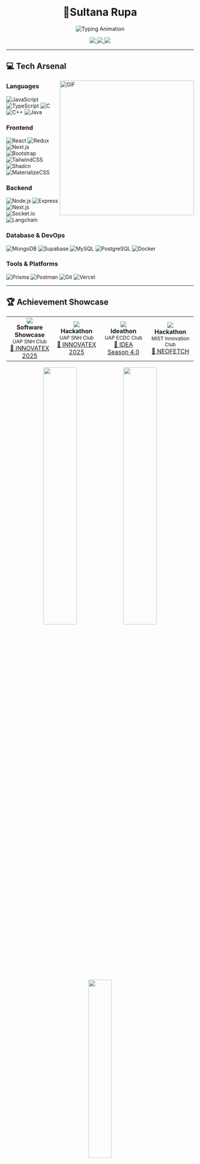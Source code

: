 <h1 align="center">🚀Sultana Rupa</h1>


<p align="center">
  <img src="https://readme-typing-svg.herokuapp.com?font=JetBrains+Mono&weight=500&size=24&duration=3000&pause=1000&color=888888&center=true&vCenter=true&multiline=true&repeat=true&width=500&height=80&lines=Full+Stack+Developer;4%2B+Years+of+Experience" alt="Typing Animation" />
</p>

<div align="center">
  <a href="https://linkedin.com/in/sultana-rupa-3662a3318">
    <img src="https://img.shields.io/badge/LinkedIn-333333?style=for-the-badge&logo=linkedin&logoColor=white" />
  </a>
  <a href="mailto:rupasultanaa.09@gmail.com">
    <img src="https://img.shields.io/badge/Email-333333?style=for-the-badge&logo=gmail&logoColor=white" />
  </a>
	 <a href="https://rupa09.vercel.app/">
    <img src="https://img.shields.io/badge/Portfolio-333333?style=for-the-badge&logo=linkedin&logoColor=white" />
  </a>
  
</div>

</div>

---
## 💻 Tech Arsenal
<img align="right" alt="GIF" src="https://user-images.githubusercontent.com/74038190/221352975-94759904-aa4c-4032-a8ab-b546efb9c478.gif" width="360px"/>



### Languages
<p>
    <img alt="JavaScript" src="https://img.shields.io/badge/-JavaScript-F7DF1E?style=flat-square&logo=javascript&logoColor=black" />
    <img alt="TypeScript" src="https://img.shields.io/badge/-TypeScript-007ACC?style=flat-square&logo=typescript&logoColor=white" />
    <img alt="C" src="https://img.shields.io/badge/-C-A8B9CC?style=flat-square&logo=c&logoColor=white" />
    <img alt="C++" src="https://img.shields.io/badge/-C++-00599C?style=flat-square&logo=cplusplus&logoColor=white" />
    <img alt="Java" src="https://img.shields.io/badge/-Java-007396?style=flat-square&logo=java&logoColor=white" />
</p>


### Frontend
<p>
<img alt="React" src="https://img.shields.io/badge/-React-61DAFB?style=flat-square&logo=react&logoColor=black" />
	    <img alt="Redux" src="https://img.shields.io/badge/-Redux-764ABC?style=flat-square&logo=redux&logoColor=white" />
  <img alt="Next.js" src="https://img.shields.io/badge/-Next.js-000000?style=flat-square&logo=next.js&logoColor=white" />
    <img alt="Bootstrap" src="https://img.shields.io/badge/-Bootstrap-7952B3?style=flat-square&logo=bootstrap&logoColor=white" />
    <img alt="TailwindCSS" src="https://img.shields.io/badge/-TailwindCSS-38B2AC?style=flat-square&logo=tailwind-css&logoColor=white" />
    <img alt="Shadcn" src="https://img.shields.io/badge/-Shadcn-151515?style=flat-square&logo=react&logoColor=white" />
    <img alt="MaterializeCSS" src="https://img.shields.io/badge/-MaterializeCSS-EE6E73?style=flat-square&logo=google&logoColor=white" />

</p>

### Backend
<p>
    <img alt="Node.js" src="https://img.shields.io/badge/-Node.js-339933?style=flat-square&logo=node.js&logoColor=white" />
    <img alt="Express" src="https://img.shields.io/badge/-Express-000000?style=flat-square&logo=express&logoColor=white" />
	  <img alt="Next.js" src="https://img.shields.io/badge/-Next.js-000000?style=flat-square&logo=next.js&logoColor=white" />
	 <img alt="Socket.io" src="https://img.shields.io/badge/-Socket.io-000000?style=flat-square&logo=Socket.io&logoColor=white" />
	<img alt="Langchain" src="https://img.shields.io/badge/-LangChain-000000?style=flat-square&logo=langchain&logoColor=white" />
</p>

### Database & DevOps
<p>
    <img alt="MongoDB" src="https://img.shields.io/badge/-MongoDB-47A248?style=flat-square&logo=mongodb&logoColor=white" />
	 <img alt="Supabase" src="https://img.shields.io/badge/-Supabase-000000?style=flat-square&logo=Supabase&logoColor=white" />
    <img alt="MySQL" src="https://img.shields.io/badge/-MySQL-4479A1?style=flat-square&logo=mysql&logoColor=white" />
    <img alt="PostgreSQL" src="https://img.shields.io/badge/-PostgreSQL-336791?style=flat-square&logo=postgresql&logoColor=white" />
	<img alt="Docker" src="https://img.shields.io/badge/-Docker-2496ED?style=flat-square&logo=Docker&logoColor=white" />
   
</p>

### Tools & Platforms
<p>
   <img alt="Prisma" src="https://img.shields.io/badge/-Prisma-2D3748?style=flat-square&logo=prisma&logoColor=white" />
	<img alt="Postman" src="https://img.shields.io/badge/-Postman-FF6C37?style=flat-square&logo=postman&logoColor=white" />
    <img alt="Git" src="https://img.shields.io/badge/-Git-F05032?style=flat-square&logo=git&logoColor=white" />
    <img alt="Vercel" src="https://img.shields.io/badge/-Vercel-000000?style=flat-square&logo=vercel&logoColor=white" />
</p>

</div>



---

## 🏆 Achievement Showcase

<div align="center">
<table>
<tr>
<td align="center" width="25%">
<img src="https://img.shields.io/badge/🥇-CHAMPION-FFD700?style=flat-square&labelColor=000000" />
<br><strong>Software Showcase</strong>
<br><sub>UAP SNH Club</sub>
<br><a href="https://www.linkedin.com/posts/sultana-rupa-3662a3318_hackathon-softwareshowcase-teamwork-activity-7334601014450208768-40GD">🔗 INNOVATEX 2025</a>
</td>
<td align="center" width="25%">
<img src="https://img.shields.io/badge/🥈-1ST%20RUNNER%20UP-C0C0C0?style=flat-square&labelColor=000000" />
<br><strong>Hackathon</strong>
<br><sub>UAP SNH Club</sub>
<br><a href="https://www.linkedin.com/posts/sultana-rupa-3662a3318_hackathon-softwareshowcase-teamwork-activity-7334601014450208768-40GD">🔗 INNOVATEX 2025</a>
</td>
<td align="center" width="25%">
<img src="https://img.shields.io/badge/🥈-1ST%20RUNNER%20UP-C0C0C0?style=flat-square&labelColor=000000" />
<br><strong>Ideathon</strong>
<br><sub>UAP ECDC Club</sub>
<br><a href="https://www.linkedin.com/posts/sultana-rupa-3662a3318_whirlwind-of-an-experience-at-ecdccapped-activity-7328796614574166016-zmTm">🔗 IDEA Season 4.0</a>
</td>
<td align="center" width="25%">
<img src="https://img.shields.io/badge/🎖️-4TH%20PLACE-CD7F32?style=flat-square&labelColor=000000" />
<br><strong>Hackathon</strong>
<br><sub>MIST Innovation Club</sub>
<br><a href="https://www.linkedin.com/posts/sultana-rupa-3662a3318_we-the-mavericks-participated-in-the-mist-activity-7304528490811269121-u0cB">🔗 NEOFETCH</a>
</td>
</tr>
</table>
</div>

<div align="center">
<img width="42%" src="https://github-readme-stats.vercel.app/api?username=AsTeriaa09&show_icons=true&theme=dark&hide_border=true&count_private=true&include_all_commits=true&custom_title=GitHub%20Statistics" />
<img width="42%" src="https://github-readme-streak-stats.herokuapp.com?user=AsTeriaa09&theme=dark&hide_border=true&stroke=888888&ring=888888&fire=888888&currStreakLabel=888888" />
</div>

<div align="center">
<img width="35%" src="https://github-readme-stats.vercel.app/api/top-langs/?username=AsTeriaa09&theme=dark&hide_border=true&layout=compact&custom_title=Most%20Used%20Languages" />
</div>

---

## 🎯 Current Focus

<div align="center">
<img src="https://img.shields.io/badge/🔥-Building%20FullStack%20Web%20Apps-333333?style=flat-square&labelColor=000000" />
<img src="https://img.shields.io/badge/🚀-Exploring%20AI%20Integration-333333?style=flat-square&labelColor=000000" />
<img src="https://img.shields.io/badge/💡-Open%20to%20Collaborations-333333?style=flat-square&labelColor=000000" />
</div>



